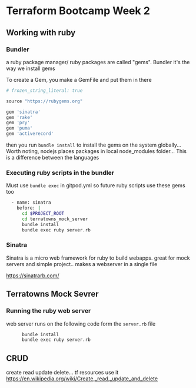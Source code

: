# Terraform Bootcamp Week 2

## Working with ruby

### Bundler
a ruby package manager/ ruby packages are called "gems". Bundler it's the way we install gems

To create a Gem, you make a GemFile and put them in there

```rb
# frozen_string_literal: true

source "https://rubygems.org"

gem 'sinatra'
gem 'rake'
gem 'pry'
gem 'puma'
gem 'activerecord'
```

then you run `bundle install` to install the gems on the system globally... Worth noting, nodejs places packages in local node_modules folder... This is a difference between the languages

### Executing ruby scripts in the bundler
Must use `bundle exec` in gitpod.yml  so future ruby scripts use these gems too

```bash
  - name: sinatra
    before: | 
      cd $PROJECT_ROOT
      cd terratowns_mock_server
      bundle install
      bundle exec ruby server.rb 
```
### Sinatra

Sinatra is a micro web framework for ruby to build webapps. great for mock servers and simple project.. makes a webserver in a single file

https://sinatrarb.com/

## Terratowns Mock Sevrer

### Running the ruby web server
web server runs on the following code form the `server.rb` file

```bash
      bundle install
      bundle exec ruby server.rb 
```

## CRUD

create read update delete... tf resources use it
https://en.wikipedia.org/wiki/Create,_read,_update_and_delete